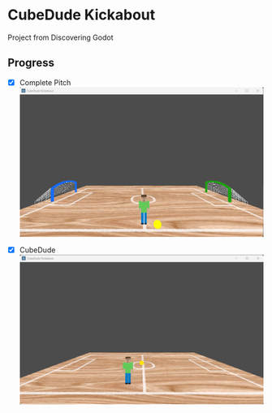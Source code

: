 # CubeDude Kickabout

Project from Discovering Godot

## Progress

- [x] Complete Pitch 
![Pitch](_screenshots/pitch.png)

- [x] CubeDude 
![Cubedude](_screenshots/cubedude.png)